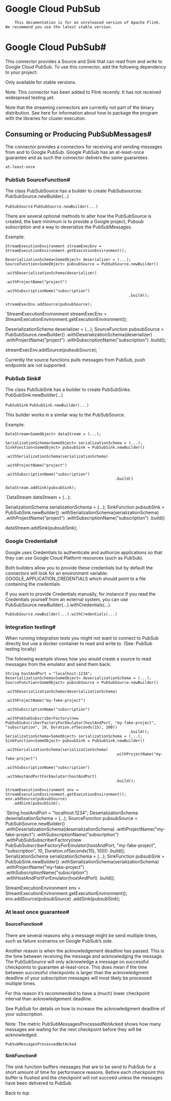 # Google Cloud PubSub


> 
        This documentation is for an unreleased version of Apache Flink. We recommend you use the latest stable version.
    


# Google Cloud PubSub#


This connector provides a Source and Sink that can read from and write to
Google Cloud PubSub. To use this connector, add the
following dependency to your project:


Only available for stable versions.


> 
Note: This connector has been added to Flink recently. It has not received widespread testing yet.



Note that the streaming connectors are currently not part of the binary
distribution. See
here
for information about how to package the program with the libraries for
cluster execution.


## Consuming or Producing PubSubMessages#


The connector provides a connectors for receiving and sending messages from and to Google PubSub.
Google PubSub has an at-least-once guarantee and as such the connector delivers the same guarantees.

`at-least-once`

### PubSub SourceFunction#


The class PubSubSource has a builder to create PubSubsources: PubSubSource.newBuilder(...)

`PubSubSource`
`PubSubSource.newBuilder(...)`

There are several optional methods to alter how the PubSubSource is created, the bare minimum is to provide a Google project, Pubsub subscription and a way to deserialize the PubSubMessages.


Example:


```
StreamExecutionEnvironment streamExecEnv = StreamExecutionEnvironment.getExecutionEnvironment();

DeserializationSchema<SomeObject> deserializer = (...);
SourceFunction<SomeObject> pubsubSource = PubSubSource.newBuilder()
                                                      .withDeserializationSchema(deserializer)
                                                      .withProjectName("project")
                                                      .withSubscriptionName("subscription")
                                                      .build();

streamExecEnv.addSource(pubsubSource);

```

`StreamExecutionEnvironment streamExecEnv = StreamExecutionEnvironment.getExecutionEnvironment();

DeserializationSchema<SomeObject> deserializer = (...);
SourceFunction<SomeObject> pubsubSource = PubSubSource.newBuilder()
                                                      .withDeserializationSchema(deserializer)
                                                      .withProjectName("project")
                                                      .withSubscriptionName("subscription")
                                                      .build();

streamExecEnv.addSource(pubsubSource);
`

Currently the source functions pulls messages from PubSub, push endpoints are not supported.


### PubSub Sink#


The class PubSubSink has a builder to create PubSubSinks. PubSubSink.newBuilder(...)

`PubSubSink`
`PubSubSink.newBuilder(...)`

This builder works in a similar way to the PubSubSource.


Example:


```
DataStream<SomeObject> dataStream = (...);

SerializationSchema<SomeObject> serializationSchema = (...);
SinkFunction<SomeObject> pubsubSink = PubSubSink.newBuilder()
                                                .withSerializationSchema(serializationSchema)
                                                .withProjectName("project")
                                                .withSubscriptionName("subscription")
                                                .build()

dataStream.addSink(pubsubSink);

```

`DataStream<SomeObject> dataStream = (...);

SerializationSchema<SomeObject> serializationSchema = (...);
SinkFunction<SomeObject> pubsubSink = PubSubSink.newBuilder()
                                                .withSerializationSchema(serializationSchema)
                                                .withProjectName("project")
                                                .withSubscriptionName("subscription")
                                                .build()

dataStream.addSink(pubsubSink);
`

### Google Credentials#


Google uses Credentials to authenticate and authorize applications so that they can use Google Cloud Platform resources (such as PubSub).


Both builders allow you to provide these credentials but by default the connectors will look for an environment variable: GOOGLE_APPLICATION_CREDENTIALS which should point to a file containing the credentials.


If you want to provide Credentials manually, for instance if you read the Credentials yourself from an external system, you can use PubSubSource.newBuilder(...).withCredentials(...).

`PubSubSource.newBuilder(...).withCredentials(...)`

### Integration testing#


When running integration tests you might not want to connect to PubSub directly but use a docker container to read and write to. (See: PubSub testing locally)


The following example shows how you would create a source to read messages from the emulator and send them back:


```
String hostAndPort = "localhost:1234";
DeserializationSchema<SomeObject> deserializationSchema = (...);
SourceFunction<SomeObject> pubsubSource = PubSubSource.newBuilder()
                                                      .withDeserializationSchema(deserializationSchema)
                                                      .withProjectName("my-fake-project")
                                                      .withSubscriptionName("subscription")
                                                      .withPubSubSubscriberFactory(new PubSubSubscriberFactoryForEmulator(hostAndPort, "my-fake-project", "subscription", 10, Duration.ofSeconds(15), 100))
                                                      .build();
SerializationSchema<SomeObject> serializationSchema = (...);
SinkFunction<SomeObject> pubsubSink = PubSubSink.newBuilder()
                                                .withSerializationSchema(serializationSchema)
                                                .withProjectName("my-fake-project")
                                                .withSubscriptionName("subscription")
                                                .withHostAndPortForEmulator(hostAndPort)
                                                .build();

StreamExecutionEnvironment env = StreamExecutionEnvironment.getExecutionEnvironment();
env.addSource(pubsubSource)
   .addSink(pubsubSink);

```

`String hostAndPort = "localhost:1234";
DeserializationSchema<SomeObject> deserializationSchema = (...);
SourceFunction<SomeObject> pubsubSource = PubSubSource.newBuilder()
                                                      .withDeserializationSchema(deserializationSchema)
                                                      .withProjectName("my-fake-project")
                                                      .withSubscriptionName("subscription")
                                                      .withPubSubSubscriberFactory(new PubSubSubscriberFactoryForEmulator(hostAndPort, "my-fake-project", "subscription", 10, Duration.ofSeconds(15), 100))
                                                      .build();
SerializationSchema<SomeObject> serializationSchema = (...);
SinkFunction<SomeObject> pubsubSink = PubSubSink.newBuilder()
                                                .withSerializationSchema(serializationSchema)
                                                .withProjectName("my-fake-project")
                                                .withSubscriptionName("subscription")
                                                .withHostAndPortForEmulator(hostAndPort)
                                                .build();

StreamExecutionEnvironment env = StreamExecutionEnvironment.getExecutionEnvironment();
env.addSource(pubsubSource)
   .addSink(pubsubSink);
`

### At least once guarantee#


#### SourceFunction#


There are several reasons why a message might be send multiple times, such as failure scenarios on Google PubSub’s side.


Another reason is when the acknowledgement deadline has passed. This is the time between receiving the message and acknowledging the message. The PubSubSource will only acknowledge a message on successful checkpoints to guarantee at-least-once. This does mean if the time between successful checkpoints is larger than the acknowledgment deadline of your subscription messages will most likely be processed multiple times.


For this reason it’s recommended to have a (much) lower checkpoint interval than acknowledgement deadline.


See PubSub for details on how to increase the acknowledgment deadline of your subscription.


Note: The metric PubSubMessagesProcessedNotAcked shows how many messages are waiting for the next checkpoint before they will be acknowledged.

`PubSubMessagesProcessedNotAcked`

#### SinkFunction#


The sink function buffers messages that are to be send to PubSub for a short amount of time for performance reasons. Before each checkpoint this buffer is flushed and the checkpoint will not succeed unless the messages have been delivered to PubSub.


 Back to top

